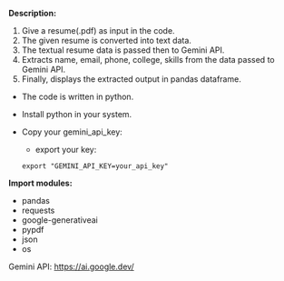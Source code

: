 **Description:**
1. Give a resume(.pdf) as input in the code.
2. The given resume is converted into text data.
3. The textual resume data is passed then to Gemini API.
4. Extracts name, email, phone, college, skills from the data passed to Gemini API.
5. Finally, displays the extracted output in pandas dataframe.

* The code is written in python.
* Install python in your system.
* Copy your gemini_api_key:
  * export your key:

  ``export "GEMINI_API_KEY=your_api_key"``

**Import modules:**
- pandas
- requests
- google-generativeai
- pypdf
- json
- os

Gemini API: https://ai.google.dev/
